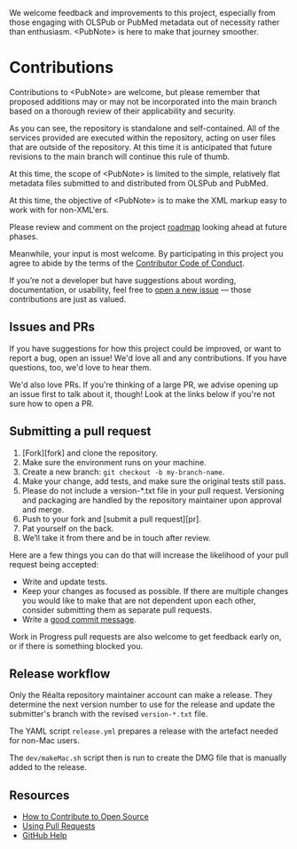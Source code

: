 We welcome feedback and improvements to this project, especially from those engaging with OLSPub or PubMed metadata out of necessity rather than enthusiasm. \<PubNote> is here to make that journey smoother.

# Contributions

[code-of-conduct]: CODE_OF_CONDUCT.md

Contributions to \<PubNote> are welcome, but please remember that proposed additions may or may not be incorporated into the main branch based on a thorough review of their applicability and security.

As you can see, the repository is standalone and self-contained. All of the services provided are executed within the repository, acting on user files that are outside of the repository. At this time it is anticipated that future revisions to the main branch will continue this rule of thumb.

At this time, the scope of \<PubNote> is limited to the simple, relatively flat metadata files submitted to and distributed from OLSPub and PubMed.

At this time, the objective of \<PubNote> is to make the XML markup easy to work with for non-XML'ers.

Please review and comment on the project [roadmap](ROADMAP.md) looking ahead at future phases.

Meanwhile, your input is most welcome. By participating in this project you agree to abide by the terms of the [Contributor Code of Conduct][code-of-conduct].

If you’re not a developer but have suggestions about wording, documentation, or usability, feel free to [open a new issue](https://github.com/realtaonline/PubNote/issues/new) — those contributions are just as valued.

## Issues and PRs

If you have suggestions for how this project could be improved, or want to report a bug, open an issue! We'd love all and any contributions. If you have questions, too, we'd love to hear them.

We'd also love PRs. If you're thinking of a large PR, we advise opening up an issue first to talk about it, though! Look at the links below if you're not sure how to open a PR.

## Submitting a pull request

1. [Fork][fork] and clone the repository.
1. Make sure the environment runs on your machine.
1. Create a new branch: `git checkout -b my-branch-name`.
1. Make your change, add tests, and make sure the original tests still pass.
1. Please do not include a version-*.txt file in your pull request. Versioning and packaging are handled by the repository maintainer upon approval and merge.
1. Push to your fork and [submit a pull request][pr].
1. Pat yourself on the back.
1. We’ll take it from there and be in touch after review.

Here are a few things you can do that will increase the likelihood of your pull request being accepted:

- Write and update tests.
- Keep your changes as focused as possible. If there are multiple changes you would like to make that are not dependent upon each other, consider submitting them as separate pull requests.
- Write a [good commit message](http://tbaggery.com/2008/04/19/a-note-about-git-commit-messages.html).

Work in Progress pull requests are also welcome to get feedback early on, or if there is something blocked you.

## Release workflow

Only the Réalta repository maintainer account can make a release. They determine the next version number to use for the release and update the submitter's branch with the revised `version-*.txt` file. 

The YAML script `release.yml` prepares a release with the artefact needed for non-Mac users.

The `dev/makeMac.sh` script then is run to create the DMG file that is manually added to the release.

## Resources

- [How to Contribute to Open Source](https://opensource.guide/how-to-contribute/)
- [Using Pull Requests](https://help.github.com/articles/about-pull-requests/)
- [GitHub Help](https://help.github.com)

